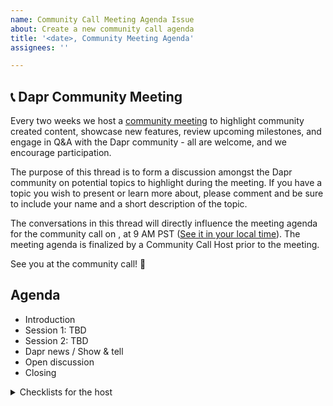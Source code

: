 ```yaml
---
name: Community Call Meeting Agenda Issue
about: Create a new community call agenda
title: '<date>, Community Meeting Agenda'
assignees: ''

---
```


## 📞 Dapr Community Meeting

Every two weeks we host a [community meeting](../../README.MD#community-meetings) to highlight community created content, showcase new features, review upcoming milestones, and engage in Q&A with the Dapr community - all are welcome, and we encourage participation.

The purpose of this thread is to form a discussion amongst the Dapr community on potential topics to highlight during the meeting. If you have a topic you wish to present or learn more about, please comment and be sure to include your name and a short description of the topic.

<!--
!!!REMINDER!!!

- Update the <Date> field in the paragraph below. The time is usually at 9 AM PST.
- Make sure to update the timeanddate.com URL in the correct date/time format: `YYYYMMDDThh` (e.g. 20230531T09 is 2023 May 31st, 9 AM).
-->

The conversations in this thread will directly influence the meeting agenda for the community call on <Date>, at 9 AM PST ([See it in your local time](https://www.timeanddate.com/worldclock/fixedtime.html?iso=YYYYMMDDT09&p1=234&msg=Dapr+Community+Call)). The meeting agenda is finalized by a Community Call Host prior to the meeting.

See you at the community call! 👋

## Agenda

- Introduction
- Session 1: TBD
- Session 2: TBD
- Dapr news / Show & tell
- Open discussion
- Closing

 <details>
    <summary>Checklists for the host</summary>

### Before the meeting

- [ ] Find speakers
- [ ] Collect Dapr news (blog posts & videos found on social media, and show-and-tell Discord channel)
- [ ] Prepare slide deck
- [ ] Send meeting invite to the speakers
- [ ] Announce the meeting on social media
  - [ ] 1 week before
  - [ ] 1 day before
  - [ ] 1 hour before

### During the meeting

- Welcome & announce that the meeting will be recorded
- Start the recording
- Show the agenda
- Welcome first speaker
- First session
- Q&A first session
- Welcome second speaker
- Second session
- Q&A second session
- Show Dapr related news, posts, videos.
- Open discussion
- Closing & mention Dapr Discord channel

### After the meeting

- [ ] Upload the meeting to YouTube
- [ ] Add chapters to the video
- [ ] Add links to the video description
  - [ ] Read-only link to slides
  - [ ] [Dapr Discord link](http://bit.ly/dapr-discord)
  - [ ] Other relevant links related to the sessions
- [ ] Announce the published video on social media
- [ ] Close this issue

</details>
